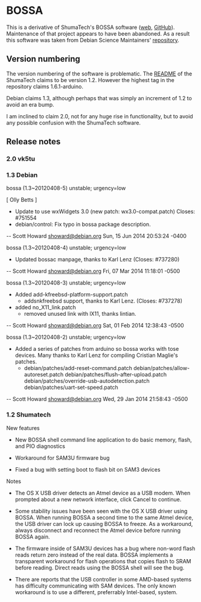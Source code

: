 # BOSSA

This is a derivative of ShumaTech's BOSSA software
([web](http://www.shumatech.com/web/products/bossa),
[GitHub](https://github.com/shumatech/BOSSA)). Maintenance of that
project appears to have been abandoned. As a result this software was
taken from Debian Science Maintainers'
[repository](http://anonscm.debian.org/cgit/debian-science/packages/bossa.git).

## Version numbering

The version numbering of the software is problematic. The
[README](https://raw.githubusercontent.com/shumatech/BOSSA/master/README)
of the ShumaTech claims to be version 1.2. However the highest tag in the
repository claims 1.6.1-arduino.

Debian claims 1.3, although perhaps that was simply an increment of
1.2 to avoid an era bump.

I am inclined to claim 2.0, not for any huge rise in functionality,
but to avoid any possible confusion with the ShumaTech software.

## Release notes

### 2.0 vk5tu

### 1.3 Debian

bossa (1.3~20120408-5) unstable; urgency=low

  [ Olly Betts ]
  * Update to use wxWidgets 3.0 (new patch: wx3.0-compat.patch)
    Closes: #751554
  * debian/control: Fix typo in bossa package description.

 -- Scott Howard <showard@debian.org>  Sun, 15 Jun 2014 20:53:24 -0400

bossa (1.3~20120408-4) unstable; urgency=low

  * Updated bossac manpage, thanks to Karl Lenz (Closes: #737280)

 -- Scott Howard <showard@debian.org>  Fri, 07 Mar 2014 11:18:01 -0500

bossa (1.3~20120408-3) unstable; urgency=low

  * Added add-kfreebsd-platform-support.patch
    - addsnkfreebsd support, thanks to Karl Lenz. (Closes: #737278)
  * added no_X11_link.patch
    - removed unused link with lX11, thanks lintian.

 -- Scott Howard <showard@debian.org>  Sat, 01 Feb 2014 12:38:43 -0500

bossa (1.3~20120408-2) unstable; urgency=low

  * Added a series of patches from arduino so bossa works with tose
    devices. Many thanks to Karl Lenz for compiling Cristian Maglie's
    patches.
    -   debian/patches/add-reset-command.patch
        debian/patches/allow-autoreset.patch
        debian/patches/flush-after-upload.patch
        debian/patches/override-usb-autodetection.patch
        debian/patches/uart-set-speed.patch

 -- Scott Howard <showard@debian.org>  Wed, 29 Jan 2014 21:58:43 -0500


### 1.2 Shumatech

New features

* New BOSSA shell command line application to do basic memory, flash,
  and PIO diagnostics

* Workaround for SAM3U firmware bug

* Fixed a bug with setting boot to flash bit on SAM3 devices

Notes

* The OS X USB driver detects an Atmel device as a USB modem.  When
  prompted about a new network interface, click Cancel to continue.

* Some stability issues have been seen with the OS X USB driver using
  BOSSA.  When running BOSSA a second time to the same Atmel device,
  the USB driver can lock up causing BOSSA to freeze.  As a
  workaround, always disconnect and reconnect the Atmel device before
  running BOSSA again.

* The firmware inside of SAM3U devices has a bug where non-word flash
  reads return zero instead of the real data.  BOSSA implements a
  transparent workaround for flash operations that copies flash to
  SRAM before reading.  Direct reads using the BOSSA shell will see
  the bug.

* There are reports that the USB controller in some AMD-based systems
  has difficulty communicating with SAM devices.  The only known
  workaround is to use a different, preferrably Intel-based, system.
